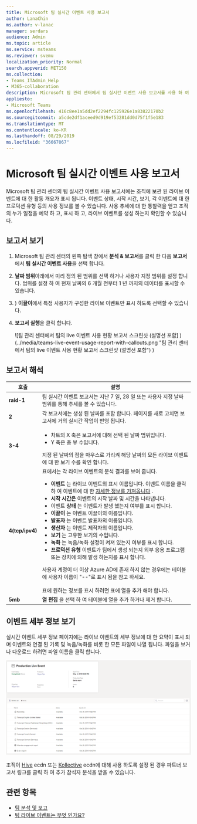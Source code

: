 ```yaml
---
title: Microsoft 팀 실시간 이벤트 사용 보고서
author: LanaChin
ms.author: v-lanac
manager: serdars
audience: Admin
ms.topic: article
ms.service: msteams
ms.reviewer: svemu
localization_priority: Normal
search.appverid: MET150
ms.collection:
- Teams_ITAdmin_Help
- M365-collaboration
description: Microsoft 팀 관리 센터에서 팀 실시간 이벤트 사용 보고서를 사용 하 여 조직의 팀 live 이벤트 활동에 대 한 개요를 확인 하는 방법에 대해 알아봅니다.
appliesto:
- Microsoft Teams
ms.openlocfilehash: 416c8ee1a5dd2ef2294fc125926e1a83822170b2
ms.sourcegitcommit: a5cde2df1aceed9d919ef53281dd0d75f1f5e183
ms.translationtype: MT
ms.contentlocale: ko-KR
ms.lasthandoff: 08/29/2019
ms.locfileid: "36667067"
---
```

# <a name="microsoft-teams-live-event-usage-report"></a>Microsoft 팀 실시간 이벤트 사용 보고서

Microsoft 팀 관리 센터의 팀 실시간 이벤트 사용 보고서에는 조직에 보관 된 라이브 이벤트에 대 한 활동 개요가 표시 됩니다. 이벤트 상태, 시작 시간, 보기, 각 이벤트에 대 한 프로덕션 유형 등의 사용 정보를 볼 수 있습니다. 사용 추세에 대 한 통찰력을 얻고 조직의 누가 일정을 예약 하 고, 표시 하 고, 라이브 이벤트를 생성 하는지 확인할 수 있습니다. 

## <a name="view-the-report"></a>보고서 보기

1. Microsoft 팀 관리 센터의 왼쪽 탐색 창에서 **분석 & 보고서**를 클릭 한 다음 **보고서**에서 **팀 실시간 이벤트 사용**을 선택 합니다.
2. **날짜 범위**아래에서 미리 정의 된 범위를 선택 하거나 사용자 지정 범위를 설정 합니다. 범위를 설정 하 여 현재 날짜의 6 개월 전부터 1 년 까지의 데이터를 표시할 수 있습니다.
3. ) **이끌이**에서 특정 사용자가 구성한 라이브 이벤트만 표시 하도록 선택할 수 있습니다.
4. **보고서 실행**을 클릭 합니다.  

    ![팀 관리 센터에서 팀의 live 이벤트 사용 현황 보고서 스크린샷 (설명선 포함] ) (../media/teams-live-event-usage-report-with-callouts.png "팀 관리 센터에서 팀의 live 이벤트 사용 현황 보고서 스크린샷 (설명선 포함") )

## <a name="interpret-the-report"></a>보고서 해석

|호출 |설명  |
|--------|-------------|
|**raid-1**   |팀 실시간 이벤트 보고서는 지난 7 일, 28 일 또는 사용자 지정 날짜 범위를 통해 추세를 볼 수 있습니다. |
|**2**   |각 보고서에는 생성 된 날짜를 포함 합니다. 페이지를 새로 고치면 보고서에 거의 실시간 작업이 반영 됩니다. |
|**3-4**   |<ul><li>차트의 X 축은 보고서에 대해 선택 된 날짜 범위입니다.</li> <li> Y 축은 총 뷰 수입니다.</li> </ul>지정 된 날짜의 점을 마우스로 가리켜 해당 날짜의 모든 라이브 이벤트에 대 한 보기 수를 확인 합니다.|
|**4(tcp/ipv4)**   |표에서는 각 라이브 이벤트의 분석 결과를 보여 줍니다. <ul><li>**이벤트** 는 라이브 이벤트의 표시 이름입니다. 이벤트 이름을 클릭 하 여 이벤트에 대 한 [자세한 정보를 가져옵니다](#view-event-details) . </li> <li>**시작 시간은** 이벤트의 시작 날짜 및 시간을 나타냅니다.</li> <li>이벤트 **상태** 는 이벤트가 발생 했는지 여부를 표시 합니다.  </li><li>**이끌이** 는 이벤트 이끌이의 이름입니다.</li> <li>**발표자** 는 이벤트 발표자의 이름입니다.</li><li>**생산자** 는 이벤트 제작자의 이름입니다.</li><li>**보기** 는 고유한 보기의 수입니다.</li><li>**녹화** 는 녹음/녹화 설정이 켜져 있는지 여부를 표시 합니다.</li><li>**프로덕션 유형** 이벤트가 팀에서 생성 되는지 외부 응용 프로그램 또는 장치에 의해 발생 하는지를 표시 합니다.</li></li> </ul>사용자 계정이 더 이상 Azure AD에 존재 하지 않는 경우에는 테이블에 사용자 이름이 "--"로 표시 됨을 참고 하세요. <br><br>표에 원하는 정보를 표시 하려면 표에 열을 추가 해야 합니다. |
|**5mb**   |**열 편집** 을 선택 하 여 테이블에 열을 추가 하거나 제거 합니다.|

## <a name="view-event-details"></a>이벤트 세부 정보 보기

실시간 이벤트 세부 정보 페이지에는 라이브 이벤트의 세부 정보에 대 한 요약이 표시 되며 이벤트와 연결 된 기록 및 녹음/녹화를 비롯 한 모든 파일이 나열 됩니다. 파일을 보거나 다운로드 하려면 파일 이름을 클릭 합니다.

![라이브 이벤트의 세부 정보를 보여 주는 스크린샷](../media/teams-live-event-usage-report-event-detail.png)

조직이 [Hive](https://www.hivestreaming.com/partners/integration-partners/microsoft/) ecdn 또는 [Kollective](https://kollective.com) ecdn에 대해 사용 하도록 설정 된 경우 파트너 보고서 링크를 클릭 하 여 추가 참석자 분석을 받을 수 있습니다.

## <a name="related-topics"></a>관련 항목

- [팀 분석 및 보고](teams-reporting-reference.md)
- [팀 라이브 이벤트는 무엇 인가요?](../teams-live-events/what-are-teams-live-events.md)